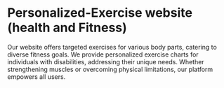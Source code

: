# Personalized-Exercise website (health and Fitness)
Our website offers targeted exercises for various body parts, catering to diverse fitness goals. We provide personalized exercise charts for individuals with disabilities, addressing their unique needs. Whether strengthening muscles or overcoming physical limitations, our platform empowers all users. 


